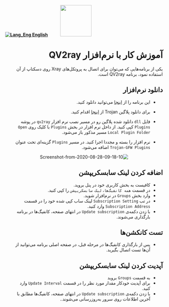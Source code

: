 [**![Lang_Eng](https://user-images.githubusercontent.com/125398461/229074810-599bd7f9-0bc1-44a9-b76e-90bf7e182314.png) English**](https://github.com/hiddify/hiddify-config/wiki/Guide-for-using-mode-Auto_CDN_IP-on-Hiddify)&nbsp;&nbsp;&nbsp;&nbsp;&nbsp;&nbsp;&nbsp;&nbsp;&nbsp;&nbsp;<a href="https://github.com/hiddify/hiddify-config/wiki/%D9%87%D9%85%D9%87-%D8%A2%D9%85%D9%88%D8%B2%D8%B4%E2%80%8C%D9%87%D8%A7-%D9%88-%D9%88%DB%8C%D8%AF%D8%A6%D9%88%D9%87%D8%A7"><img width="100" src="https://github.com/hiddify/hiddify-config/assets/125398461/3704cd84-eee6-4c45-abe7-3c02936bbebb" /></a>




<div dir="rtl">

# آموزش کار با نرم‌افزار QV2ray
یکی از برنامه‌هایی که می‌توان برای اتصال به پروتکل‌های Xray روی دسکتاپ از آن استفاده نمود، برنامه QV2ray است.

## دانلود نرم‌افزار
* این برنامه را از [اینجا](https://github.com/Qv2ray/Qv2ray/releases) می‌توانید دانلود کنید.

* برای دانلود پلاگین Trojan از [اینجا](https://github.com/Qv2ray/QvPlugin-Trojan/releases) اقدام کنید.



* فایل `dll` دانلود شده پلاگین رو در مسیر نصب نرم افزار `qv2ray` در پوشه `Plugins` کپی کنید. از داخل نرم افزار در بخش `Plugins` با کلیک روی `Open Local Plugin Folder` مسیر مذکور باز می‌شود. 

* نرم افزار را بسته و مجددا اجرا کنید. در مسیر `Plugins` گزینه‌ای تحت عنوان `Trojan-GFW Plugins` اضافه می‌شود.

<div align=center>

![Screenshot-from-2020-08-28-09-18-10](https://github.com/hiddify/hiddify-config/assets/125398461/289c4b06-1436-4549-b331-ada3a668a052)

</div>

## اضافه کردن لینک سابسکریپشن
* کافیست به بخش کاربری خود در پنل بروید.
* در قسمت `همه کانفیگ‌ها`، `لیک سابسکریپشن` را کپی کنید.
* وارد بخش `Groups` در نرم‌افزار شوید.
* در تب `Subscription Setting` لینک ساب کپی شده خود را در قسمت `Subscription Address` وارد کنید.
* با زدن دکمه‌ی `Update subscription` در انتهای صفحه، کانفیگ‌ها در برنامه بارگذاری می‌شوند. 

## تست کانکشن‌ها
* پس از بارگذاری کانفیگ‌ها در مرحله قبل، در صفحه اصلی برنامه می‌توانید از آن‌ها تست اتصال بگیرید.

## آپدیت کردن لینک سابسکریپشن 
* به قسمت `Groups` بروید
* برای آپدیت خودکار مقدار مورد نظر را در قسمت `Update Interval` وارد کنید. 
* با زدن دکمه‌ی `Update subscription` در انتهای صفحه، کانفیگ‌ها مطابق با آخرین اطلاعات روی سرور به‌روزرسانی می‌شوند..
